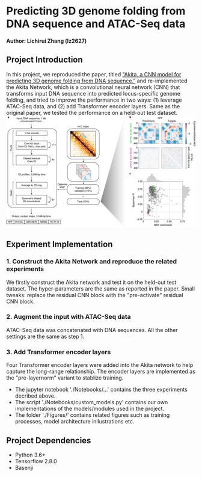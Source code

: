 # Predicting 3D genome folding from DNA sequence and ATAC-Seq data
#### Author: Lichirui Zhang (lz2627)
## Project Introduction
In this project, we reproduced the paper, titled [“Akita, a CNN model for predicting 3D genome folding from DNA sequence.”](https://www.nature.com/articles/s41592-020-0958-x) and re-implemented the Akita Network, which is a convolutional neural network (CNN) that transforms input DNA sequence into predicted locus-specific genome folding, and tried to improve the performance in two ways: (1) leverage ATAC-Seq data, and (2) add Transformer encoder layers. Same as the original paper, we tested the performance on a held-out test dataset.
![Network structure](./Figures/akita_architecture.png)


## Experiment Implementation
### 1. Construct the Akita Network and reproduce the related experiments
We firstly construct the Akita network and test it on the held-out test dataset. The hyper-parameters are the same as reported in the paper. Small tweaks: replace the residual CNN block with the "pre-activate" residual CNN block.

### 2. Augment the input with ATAC-Seq data
ATAC-Seq data was concatenated with DNA sequences. All the other settings are the same as step 1. 

### 3. Add Transformer encoder layers
Four Transformer encoder layers were added into the Akita network to help capture the long-range relationship. The encoder layers are implemented as the "pre-layernorm" variant to stablize training.

* The jupyter notebook './Notebooks/...' contains the three experiments decribed above. 
* The script './Notebooks/custom_models.py' contains our own implementations of the models/modules used in the project.
* The folder './Figures/' contains related figures such as training processes, model architecture inllustrations etc.

## Project Dependencies
* Python 3.6+
* Tensorflow 2.8.0
* Basenji
